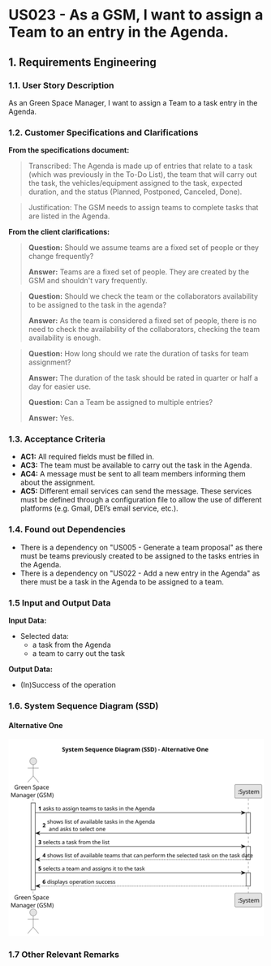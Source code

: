 # US023 - As a GSM, I want to assign a Team to an entry in the Agenda.


## 1. Requirements Engineering

### 1.1. User Story Description

As an Green Space Manager, I want to assign a Team to a task entry in the Agenda.

### 1.2. Customer Specifications and Clarifications 

**From the specifications document:**

>	Transcribed: The Agenda is made up of entries that relate to a task (which was previously in the To-Do List), 
the team that will carry out the task, the vehicles/equipment assigned to the task, expected duration, and the status 
(Planned, Postponed, Canceled, Done).

> Justification: The GSM needs to assign teams to complete tasks that are listed in the Agenda. 

**From the client clarifications:**

> **Question:** Should we assume teams are a fixed set of people or they change frequently?
>
> **Answer:** Teams are a fixed set of people. They are created by the GSM and shouldn't vary frequently.

> **Question:** Should we check the team or the collaborators availability to be assigned to the task in the agenda?
>
> **Answer:** As the team is considered a fixed set of people, there is no need to check the availability of the 
collaborators, checking the team availability is enough.

> **Question:** How long should we rate the duration of tasks for team assignment?
> 
> **Answer:** The duration of the task should be rated in quarter or half a day for easier use.
> 
> **Question:**  Can a Team be assigned to multiple entries?
> 
> **Answer:** Yes.
> 
> 



### 1.3. Acceptance Criteria

* **AC1:** All required fields must be filled in.
* **AC3:** The team must be available to carry out the task in the Agenda.
* **AC4:** A message must be sent to all team members informing them about the assignment.
* **AC5:** Different email services can send the message. These services must be defined through a configuration file 
to allow the use of different platforms (e.g. Gmail, DEI’s email service, etc.).

### 1.4. Found out Dependencies

* There is a dependency on "US005 - Generate a team proposal" as there must be teams previously created to be assigned 
to the tasks entries in the Agenda.
* There is a dependency on "US022 - Add a new entry in the Agenda" as there must be a task in the Agenda to be 
assigned to a team.

### 1.5 Input and Output Data

**Input Data:**

* Selected data:
    * a task from the Agenda
    * a team to carry out the task

**Output Data:**

* (In)Success of the operation

### 1.6. System Sequence Diagram (SSD)


#### Alternative One

![System Sequence Diagram - Alternative One](svg%2Fus023-system-sequence-diagram-alternative-one.svg)

### 1.7 Other Relevant Remarks


